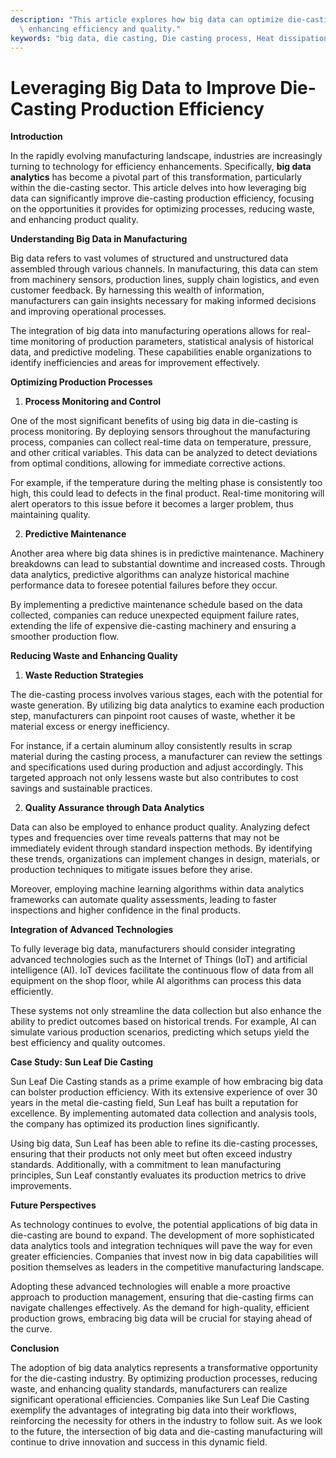 ```yaml
---
description: "This article explores how big data can optimize die-casting production processes,\
  \ enhancing efficiency and quality."
keywords: "big data, die casting, Die casting process, Heat dissipation performance"
---
```

# Leveraging Big Data to Improve Die-Casting Production Efficiency

**Introduction**

In the rapidly evolving manufacturing landscape, industries are increasingly turning to technology for efficiency enhancements. Specifically, **big data analytics** has become a pivotal part of this transformation, particularly within the die-casting sector. This article delves into how leveraging big data can significantly improve die-casting production efficiency, focusing on the opportunities it provides for optimizing processes, reducing waste, and enhancing product quality.

**Understanding Big Data in Manufacturing**

Big data refers to vast volumes of structured and unstructured data assembled through various channels. In manufacturing, this data can stem from machinery sensors, production lines, supply chain logistics, and even customer feedback. By harnessing this wealth of information, manufacturers can gain insights necessary for making informed decisions and improving operational processes.

The integration of big data into manufacturing operations allows for real-time monitoring of production parameters, statistical analysis of historical data, and predictive modeling. These capabilities enable organizations to identify inefficiencies and areas for improvement effectively.

**Optimizing Production Processes**

1. **Process Monitoring and Control**

One of the most significant benefits of using big data in die-casting is process monitoring. By deploying sensors throughout the manufacturing process, companies can collect real-time data on temperature, pressure, and other critical variables. This data can be analyzed to detect deviations from optimal conditions, allowing for immediate corrective actions.

For example, if the temperature during the melting phase is consistently too high, this could lead to defects in the final product. Real-time monitoring will alert operators to this issue before it becomes a larger problem, thus maintaining quality.

2. **Predictive Maintenance**

Another area where big data shines is in predictive maintenance. Machinery breakdowns can lead to substantial downtime and increased costs. Through data analytics, predictive algorithms can analyze historical machine performance data to foresee potential failures before they occur.

By implementing a predictive maintenance schedule based on the data collected, companies can reduce unexpected equipment failure rates, extending the life of expensive die-casting machinery and ensuring a smoother production flow.

**Reducing Waste and Enhancing Quality**

1. **Waste Reduction Strategies**

The die-casting process involves various stages, each with the potential for waste generation. By utilizing big data analytics to examine each production step, manufacturers can pinpoint root causes of waste, whether it be material excess or energy inefficiency.

For instance, if a certain aluminum alloy consistently results in scrap material during the casting process, a manufacturer can review the settings and specifications used during production and adjust accordingly. This targeted approach not only lessens waste but also contributes to cost savings and sustainable practices.

2. **Quality Assurance through Data Analytics**

Data can also be employed to enhance product quality. Analyzing defect types and frequencies over time reveals patterns that may not be immediately evident through standard inspection methods. By identifying these trends, organizations can implement changes in design, materials, or production techniques to mitigate issues before they arise.

Moreover, employing machine learning algorithms within data analytics frameworks can automate quality assessments, leading to faster inspections and higher confidence in the final products.

**Integration of Advanced Technologies**

To fully leverage big data, manufacturers should consider integrating advanced technologies such as the Internet of Things (IoT) and artificial intelligence (AI). IoT devices facilitate the continuous flow of data from all equipment on the shop floor, while AI algorithms can process this data efficiently.

These systems not only streamline the data collection but also enhance the ability to predict outcomes based on historical trends. For example, AI can simulate various production scenarios, predicting which setups yield the best efficiency and quality outcomes.

**Case Study: Sun Leaf Die Casting**

Sun Leaf Die Casting stands as a prime example of how embracing big data can bolster production efficiency. With its extensive experience of over 30 years in the metal die-casting field, Sun Leaf has built a reputation for excellence. By implementing automated data collection and analysis tools, the company has optimized its production lines significantly.

Using big data, Sun Leaf has been able to refine its die-casting processes, ensuring that their products not only meet but often exceed industry standards. Additionally, with a commitment to lean manufacturing principles, Sun Leaf constantly evaluates its production metrics to drive improvements.

**Future Perspectives**

As technology continues to evolve, the potential applications of big data in die-casting are bound to expand. The development of more sophisticated data analytics tools and integration techniques will pave the way for even greater efficiencies. Companies that invest now in big data capabilities will position themselves as leaders in the competitive manufacturing landscape.

Adopting these advanced technologies will enable a more proactive approach to production management, ensuring that die-casting firms can navigate challenges effectively. As the demand for high-quality, efficient production grows, embracing big data will be crucial for staying ahead of the curve.

**Conclusion**

The adoption of big data analytics represents a transformative opportunity for the die-casting industry. By optimizing production processes, reducing waste, and enhancing quality standards, manufacturers can realize significant operational efficiencies. Companies like Sun Leaf Die Casting exemplify the advantages of integrating big data into their workflows, reinforcing the necessity for others in the industry to follow suit. As we look to the future, the intersection of big data and die-casting manufacturing will continue to drive innovation and success in this dynamic field.
